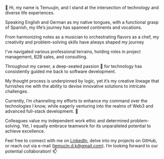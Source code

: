 👋 Hi, my name is Temuujin, and I stand at the intersection of technology and diverse life experiences. 

Speaking English and German as my native tongues, with a functional grasp of Spanish, my life’s journey has spanned continents and vocations.

From harmonizing notes as a musician to orchestrating flavors as a chef, my creativity and problem-solving skills have always shaped my journey

I've navigated various professional terrains, holding roles in project management, B2B sales, and consulting.

Throughout my career, a deep-seated passion 💞️ for technology has consistently guided me back to software development.

My thought process is underpinned by logic, yet it’s my creative lineage that furnishes me with the ability to devise innovative solutions to intricate challenges.

Currently, I’m channeling my efforts to enhance my command over the technologies I know, while eagerly venturing into the realms of Web3 and advanced full-stack development. 🌱

Colleagues value my independent work ethic and determined problem-solving. Yet, I equally embrace teamwork for its unparalleled potential to achieve excellence.

Feel free to connect with me on [LinkedIn](https://www.linkedin.com/in/temucin-damdinjamts-kintaert/), delve into my projects on GitHub, or reach out via e-mail (temucin.d.k@gmail.com). I’m looking forward to our potential collaboration! 📫
